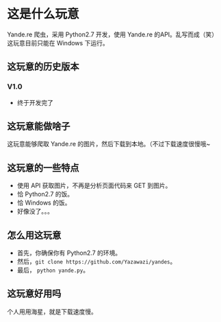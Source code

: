 # 这是什么玩意
Yande.re 爬虫，采用 Python2.7 开发，使用 Yande.re 的API。乱写而成（笑）这玩意目前只能在 Windows 下运行。
## 这玩意的历史版本
### V1.0
* 终于开发完了
## 这玩意能做啥子
这玩意能够爬取 Yande.re 的图片，然后下载到本地。（不过下载速度很慢哦~
## 这玩意的一些特点
* 使用 API 获取图片，不再是分析页面代码来 GET 到图片。
* 恰 Python2.7 的饭。
* 恰 Windows 的饭。
* 好像没了。。。
## 怎么用这玩意
* 首先，你确保你有 Python2.7 的环境。
* 然后，`git clone https://github.com/Yazawazi/yandes`。
* 最后， `python yande.py`。
## 这玩意好用吗
个人用用海星，就是下载速度慢。
